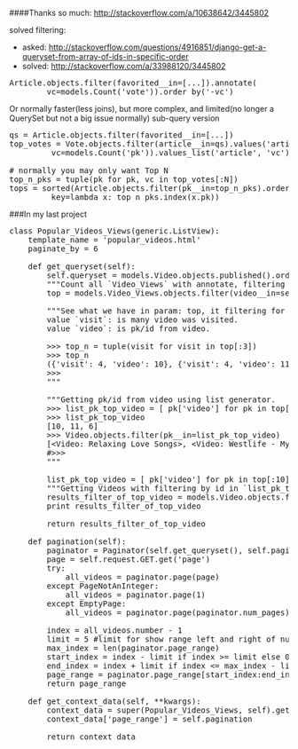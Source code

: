 
####Thanks so much: http://stackoverflow.com/a/10638642/3445802

solved filtering: 
- asked: http://stackoverflow.com/questions/4916851/django-get-a-queryset-from-array-of-ids-in-specific-order
- solved: http://stackoverflow.com/a/33988120/3445802

<pre>
Article.objects.filter(favorited__in=[...]).annotate(
        vc=models.Count(&#39;vote&#39;)).order_by(&#39;-vc&#39;)
</pre>

Or normally faster(less joins), but more complex, and limited(no longer a QuerySet but not a big issue normally) sub-query version

<pre>
qs = Article.objects.filter(favorited__in=[...])
top_votes = Vote.objects.filter(article__in=qs).values(&#39;article&#39;).annotate(
         vc=models.Count(&#39;pk&#39;)).values_list(&#39;article&#39;, &#39;vc&#39;).order_by(&#39;-vc&#39;)

# normally you may only want Top N
top_n_pks = tuple(pk for pk, vc in top_votes[:N])
tops = sorted(Article.objects.filter(pk__in=top_n_pks).order_by(),
         key=lambda x: top_n_pks.index(x.pk))
</pre>

###In my last project
<pre>
class Popular_Videos_Views(generic.ListView):
	template_name = &#39;popular_videos.html&#39;
	paginate_by = 6

	def get_queryset(self):
		self.queryset = models.Video.objects.published().order_by(&#39;-created&#39;).order_by(&#39;-id&#39;)
		&quot;&quot;&quot;Count all `Video_Views` with annotate, filtering for all Video.&quot;&quot;&quot;
		top = models.Video_Views.objects.filter(video__in=self.queryset).values(&#39;video&#39;).annotate(visit=Count(&#39;pk&#39;)).order_by(&#39;-visit&#39;)

		&quot;&quot;&quot;See what we have in param: top, it filtering for most popular_videos.
		value `visit`: is many video was visited.
		value `video`: is pk/id from video.

		&gt;&gt;&gt; top_n = tuple(visit for visit in top[:3])
		&gt;&gt;&gt; top_n
		({&#39;visit&#39;: 4, &#39;video&#39;: 10}, {&#39;visit&#39;: 4, &#39;video&#39;: 11}, {&#39;visit&#39;: 3, &#39;video&#39;: 6})
		&gt;&gt;&gt;
		&quot;&quot;&quot;

		&quot;&quot;&quot;Getting pk/id from video using list generator.
		&gt;&gt;&gt; list_pk_top_video = [ pk[&#39;video&#39;] for pk in top[:3] ]
		&gt;&gt;&gt; list_pk_top_video
		[10, 11, 6]
		&gt;&gt;&gt; Video.objects.filter(pk__in=list_pk_top_video)
		[&lt;Video: Relaxing Love Songs&gt;, &lt;Video: Westlife - My Best Boy Band Forever&gt;, &lt;Video: 6 Cool New Technologies and Inventions 2015&gt;]
		#&gt;&gt;&gt;
		&quot;&quot;&quot;

		list_pk_top_video = [ pk[&#39;video&#39;] for pk in top[:10] ] #to[:10] == video popular 
		&quot;&quot;&quot;Getting Videos with filtering by id in `list_pk_top_video`&quot;&quot;&quot;
		results_filter_of_top_video = models.Video.objects.filter(pk__in=list_pk_top_video)
		print results_filter_of_top_video

		return results_filter_of_top_video
	
	def pagination(self):
		paginator = Paginator(self.get_queryset(), self.paginate_by) #number of pagination from default sort
		page = self.request.GET.get(&#39;page&#39;)
		try:
			all_videos = paginator.page(page)
		except PageNotAnInteger:
			all_videos = paginator.page(1)
		except EmptyPage:
			all_videos = paginator.page(paginator.num_pages)

		index = all_videos.number - 1
		limit = 5 #limit for show range left and right of number pages
		max_index = len(paginator.page_range)
		start_index = index - limit if index &gt;= limit else 0
		end_index = index + limit if index &lt;= max_index - limit else max_index
		page_range = paginator.page_range[start_index:end_index]
		return page_range

	def get_context_data(self, **kwargs):
		context_data = super(Popular_Videos_Views, self).get_context_data(**kwargs)
		context_data[&#39;page_range&#39;] = self.pagination

		return context_data
</pre>
